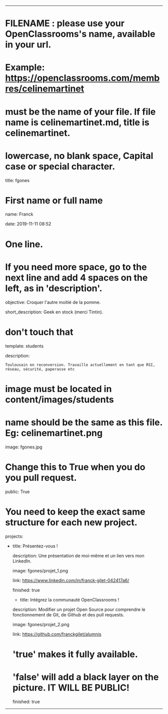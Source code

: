 ---


# FILENAME : please use your OpenClassrooms's name, available in your url.

# Example: https://openclassrooms.com/membres/celinemartinet

# must be the name of your file. If file name is celinemartinet.md, title is celinemartinet.

# lowercase, no blank space, Capital case or special character.

title: fgones


# First name or full name

name: Franck

date: 2019-11-11 08:52


# One line.

# If you need more space, go to the next line and add 4 spaces on the left, as in 'description'.

objective: Croquer l'autre moitié de la pomme.

short_description: Geek en stock (merci Tintin).


# don't touch that

template: students

description:

    Toulousain en reconversion. Travaille actuellement en tant que RSI, réseau, sécurité, paperasse etc


# image must be located in content/images/students

# name should be the same as this file. Eg: celinemartinet.png

image: fgones.jpg


# Change this to True when you do you pull request.

public: True


# You need to keep the exact same structure for each new project.

projects:

  - title: Présentez-vous !

    description: Une présentation de moi-même et un lien vers mon LinkedIn.

    image: fgones/projet_1.png

    link: https://www.linkedin.com/in/franck-gilet-042417a6/

    finished: true
	
	- title: Intégrez la communauté OpenClassrooms !

    description: Modifier un projet Open Source pour comprendre le fonctionnement de Git, de Github et des pull requests.

    image: fgones/projet_2.png

    link: https://github.com/franckgilet/alumnis

    # 'true' makes it fully available.

    # 'false' will add a black layer on the picture. IT WILL BE PUBLIC!

    finished: true

---